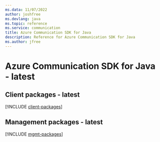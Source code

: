 ```yaml
---
ms.data: 11/07/2022
author: joshfree
ms.devlang: java
ms.topic: reference
ms.service: communication
title: Azure Communication SDK for Java
description: Reference for Azure Communication SDK for Java
ms.author: jfree
---
```

# Azure Communication SDK for Java - latest

## Client packages - latest
[!INCLUDE [client-packages](communication-client-index.md)]
## Management packages - latest
[!INCLUDE [mgmt-packages](communication-mgmt-index.md)]